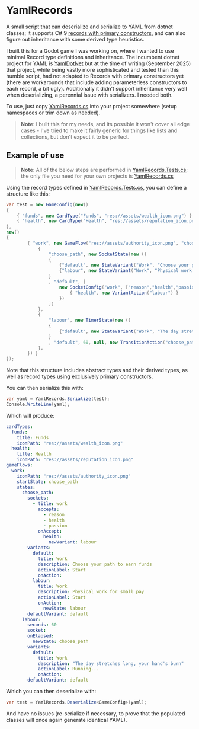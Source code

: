 # YamlRecords

A small script that can deserialize and serialize to YAML from dotnet classes; it supports C# 9 [records with primary constructors](https://learn.microsoft.com/en-us/dotnet/csharp/language-reference/builtin-types/record), and can also figure out inheritance with some derived type heuristics.

I built this for a Godot game I was working on, where I wanted to use minimal Record type definitions and inheritance. The incumbent dotnet project for YAML is [YamlDotNet](https://github.com/aaubry/YamlDotNet) but at the time of writing (September 2025) that project, while being vastly more sophisticated and tested than this humble script, had not adapted to Records with primary constructors yet (there are workarounds that include adding parameterless constructors to each record, a bit ugly). Additionally it didn't support inheritance very well when deserializing, a perennial issue with serializers. I needed both.

To use, just copy [YamlRecords.cs](./YamlRecords.cs) into your project somewhere (setup namespaces or trim down as needed).

> **Note**: I built this for my needs, and its possible it won't cover all edge cases - I've tried to make it fairly generic for things like lists and collections, but don't expect it to be perfect.

## Example of use

> **Note**: All of the below steps are performed in [YamlRecords.Tests.cs](./YamlRecords.Tests.cs); the only file you need for your own projects is [YamlRecords.cs](./YamlRecords.cs)

Using the record types defined in [YamlRecords.Tests.cs](./YamlRecords.Tests.cs), you can define a structure like this:

```c#
var test = new GameConfig(new()
{
    { "funds", new CardType("Funds", "res://assets/wealth_icon.png") },
    { "health", new CardType("Health", "res://assets/reputation_icon.png") },
},
new()
{
        { "work", new GameFlow("res://assets/authority_icon.png", "choose_path", new() {
            {
                "choose_path", new SocketState(new ()
                {
                    {"default", new StateVariant("Work", "Choose your path to earn funds", "Start", null)},
                    {"labour", new StateVariant("Work", "Physical work for small pay", "Start", new TransitionAction("labour"))}
                }
                , "default", [
                    new SocketConfig("work", ["reason","health","passion"], new() {
                        { "health", new VariantAction("labour") }
                    })
                ])
            },
            {
                "labour", new TimerState(new ()
                {
                    {"default", new StateVariant("Work", "The day stretches long, your hand's burn", "Running...", null)},
                }
                , "default", 60, null, new TransitionAction("choose_path")) // repeat for test
            },
        }) }
});
```

Note that this structure includes abstract types and their derived types, as well as record types using exclusively primary constructors.

You can then serialize this with:

```c#
var yaml = YamlRecords.Serialize(test);
Console.WriteLine(yaml);
```

Which will produce:

```yaml
cardTypes:
  funds:
    title: Funds
    iconPath: "res://assets/wealth_icon.png"
  health:
    title: Health
    iconPath: "res://assets/reputation_icon.png"
gameFlows:
  work:
    iconPath: "res://assets/authority_icon.png"
    startState: choose_path
    states:
      choose_path:
        sockets:
          - title: work
            accepts:
              - reason
              - health
              - passion
            onAccept:
              health:
                newVariant: labour
        variants:
          default:
            title: Work
            description: Choose your path to earn funds
            actionLabel: Start
            onAction:
          labour:
            title: Work
            description: Physical work for small pay
            actionLabel: Start
            onAction:
              newState: labour
        defaultVariant: default
      labour:
        seconds: 60
        socket:
        onElapsed:
          newState: choose_path
        variants:
          default:
            title: Work
            description: "The day stretches long, your hand's burn"
            actionLabel: Running...
            onAction:
        defaultVariant: default
```

Which you can then deserialize with:

```c#
var test = YamlRecords.Deserialize<GameConfig>(yaml);
```

And have no issues (re-serialize if necessary, to prove that the populated classes will once again generate identical YAML).
